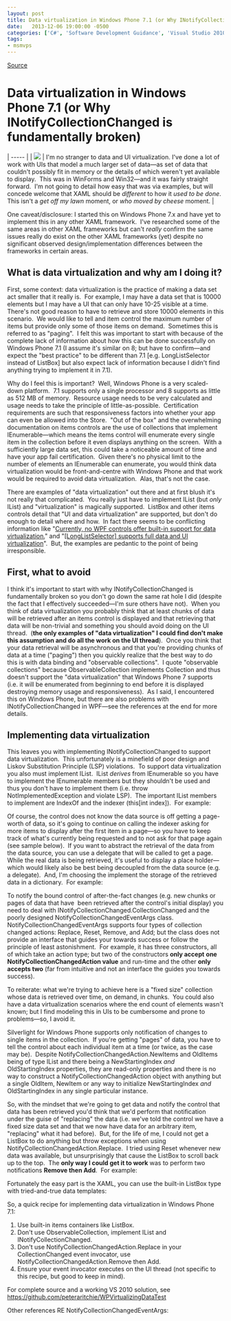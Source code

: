 ```yaml
---
layout: post
title: Data virtualization in Windows Phone 7.1 (or Why INotifyCollectionChanged is fundamentally broken)
date:   2013-12-06 19:00:00 -0500
categories: ['C#', 'Software Development Guidance', 'Visual Studio 2010', 'Windows Phone', 'Windows Phone 7.1']
tags:
- msmvps
---
```

[Source](http://pr-blog.azurewebsites.net/2013/12/07/data-virtualization-in-windows-phone-7-1-or-why-inotifycollectionchanged-is-fundamentally-broken/ "Permalink to Data virtualization in Windows Phone 7.1 (or Why INotifyCollectionChanged is fundamentally broken)")

# Data virtualization in Windows Phone 7.1 (or Why INotifyCollectionChanged is fundamentally broken)


| ----- |
| ![][1] |  I'm no stranger to data and UI virtualization. I've done a lot of work with UIs that model a much larger set of data—as set of data that couldn't possibly fit in memory or the details of which weren't yet available to display.  This was in WinForms and Win32—and it was fairly straight forward.  I'm not going to detail how easy that was via examples, but will concede welcome that XAML should be *different* to how it _used to be done_.  This isn't a _get off my lawn_ moment, or _who moved by cheese_ moment. | 

One caveat/disclosure: I started this on Windows Phone 7.x and have yet to implement this in any other XAML framework.  I've researched some of the same areas in other XAML frameworks but can't *really* confirm the same issues really do exist on the other XAML frameworks (yet) despite no significant observed design/implementation differences between the frameworks in certain areas.

## What is data virtualization and why am I doing it?

First, some context: data virtualization is the practice of making a data set act smaller that it really is.  For example, I may have a data set that is 10000 elements but I may have a UI that can only have 10-25 visible at a time.  There's not good reason to have to retrieve and store 10000 elements in this scenario.  We would like to tell and item control the maximum number of items but provide only some of those items on demand.  Sometimes this is referred to as "paging".  I felt this was important to start with because of the complete lack of information about how this can be done successfully on Windows Phone 7.1 (I assume it's similar on 8; but have to confirm—and expect the "best practice" to be different than 7.1 [e.g. LongListSelector instead of ListBox] but also expect lack of information because I didn't find anything trying to implement it in 7.1).

Why do I feel this is important?  Well, Windows Phone is a very scaled-down platform.  7.1 supports only a single processor and 8 supports as little as 512 MB of memory.  Resource usage needs to be very calculated and usage needs to take the principle of little-as-possible.  Certification requirements are such that responsiveness factors into whether your app can even be allowed into the Store.  "Out of the box" and the overwhelming documentation on items controls are the use of collections that implement IEnumerable—which means the items control will enumerate every single item in the collection before it even displays anything on the screen.  With a sufficiently large data set, this could take a noticeable amount of time and have your app fail certification.  Given there's no physical limit to the number of elements an IEnumerable can enumerate, you would think data virtualization would be front-and-centre with Windows Phone and that work would be required to avoid data virtualization.  Alas, that's not the case.

There are examples of "data virtualization" out there and at first blush it's not really that complicated.  You really just have to implement IList (but *only* IList) and "virtualization" is magically supported.  ListBox and other items controls detail that "UI and data virtualization" are supported, but don't do enough to detail where and how.  In fact there seems to be conflicting information like "[Currently, no WPF controls offer built-in support for data virtualization.][2]" and "[[LongListSelector] supports full data and UI virtualization][3]".  But, the examples are pedantic to the point of being irresponsible.

## First, what to avoid

I think it's important to start with why INotifyCollectionChanged is fundamentally broken so you don't go down the same rat hole I did (despite the fact that I effectively succeeded—I'm sure others have not).  When you think of data virtualization you probably think that at least chunks of data will be retrieved after an items control is displayed and that retrieving that data will be non-trivial and something you should avoid doing on the UI thread.  (**the only examples of "data virtualization" I could find don't make this assumption and do all the work on the UI thread**).  Once you think that your data retrieval will be asynchronous and that you're providing chunks of data at a time ("paging") then you quickly realize that the best way to do this is with data binding and "observable collections".  I quote "observable collections" because ObservableCollection<T> implements Collection<T> and thus doesn't support the "data virtualization" that Windows Phone 7 supports (i.e. it will be enumerated from beginning to end before it is displayed destroying memory usage and responsiveness).  As I said, I encountered this on Windows Phone, but there are also problems with INotifyCollectionChanged in WPF—see the references at the end for more details.

## Implementing data virtualization

This leaves you with implementing INotifyCollectionChanged to support data virtualization.  This unfortunately is a minefield of poor design and Liskov Substitution Principle (LSP) violations.  To support data virtualization you also must implement IList.  IList _derives_ from IEnumerable so you have to implement the IEnumerable members but they shouldn't be used and thus you don't have to implement them (i.e. throw NotImplementedException and violate LSP).  The important IList members to implement are IndexOf and the indexer (this[int index]).  For example:

Of course, the control does not know the data source is off getting a page-worth of data, so it's going to continue on calling the indexer asking for more items to display after the first item in a page—so you have to keep track of what's currently being requested and to not ask for that page again (see sample below).  If you want to abstract the retrieval of the data from the data source, you can use a delegate that will be called to get a page.  While the real data is being retrieved, it's useful to display a place holder—which would likely also be best being decoupled from the data source (e.g. a delegate).  And, I'm choosing the implement the storage of the retrieved data in a dictionary.  For example:

To notify the bound control of after-the-fact changes (e.g. new chunks or pages of data that have  been retrieved after the control's initial display) you need to deal with INotifyCollectionChanged.CollectionChanged and the poorly designed NotifyCollectionChangedEventArgs class.  NotifyCollectionChangedEventArgs supports four types of collection changed actions: Replace, Reset, Remove, and Add; but the class does not provide an interface that guides your towards success or follow the principle of least astonishment.  For example, it has three constructors, all of which take an action type; but two of the constructors **only accept** **one NotifyCollectionChangedAction value** and run-time and the other **only accepts two** (far from intuitive and not an interface the guides you towards success).

To reiterate: what we're trying to achieve here is a "fixed size" collection whose data is retrieved over time, on demand, in chunks.  You could also have a data virtualization scenarios where the end count of elements wasn't known; but I find modeling this in UIs to be cumbersome and prone to problems—so, I avoid it.

Silverlight for Windows Phone supports only notification of changes to single items in the collection.  If you're getting "pages" of data, you have to tell the control about each individual item at a time (or twice, as the case may be).  Despite NotifyCollectionChangedAction.NewItems and OldItems being of type IList and there being a NewStartingIndex _and_ OldStartingIndex properties, they are read-only properties and there is no way to construct a NotifyCollectionChangedAction object with anything but a single OldItem, NewItem or any way to initialize NewStartingIndex _and_ OldStartingIndex in any single particular instance.

So, with the mindset that we're going to get data and notify the control that data has been retrieved you'd think that we'd perform that notification under the guise of "replacing" the data (i.e. we've told the control we have a fixed size data set and that we now have data for an arbitrary item, "replacing" what it had before).  But, for the life of me, I could not get a ListBox to do anything but throw exceptions when using NotifyCollectionChangedAction.Replace.  I tried using Reset whenever new data was available, but unsurprisingly that cause the ListBox to scroll back up to the top.  The **only way I could get it to work** was to perform two notifications **Remove then Add**.  For example:

Fortunately the easy part is the XAML, you can use the built-in ListBox type with tried-and-true data templates:

So, a quick recipe for implementing data virtualization in Windows Phone 7.1:

1. Use built-in items containers like ListBox.
2. Don't use ObservableCollection<T>, implement IList and INotifyCollectionChanged.
3. Don't use NotifyCollectionChangedAction.Replace in your CollectionChanged event invocator, use NotifyCollectionChangedAction.Remove then Add.
4. Ensure your event invocator executes on the UI thread (not specific to this recipe, but good to keep in mind).

For complete source and a working VS 2010 solution, see <https://github.com/peteraritchie/WPVirtualizingDataTest>

Other references RE NotifyCollectionChangedEventArgs:

[1]: http://hypnosthlm.se/wordpress/wp-content/uploads/2012/01/berg1.jpg
[2]: http://msdn.microsoft.com/en-us/library/cc716879(v=vs.110).aspx
[3]: http://msdn.microsoft.com/en-us/library/windowsphone/develop/microsoft.phone.controls.longlistselector(v=vs.105).aspx

